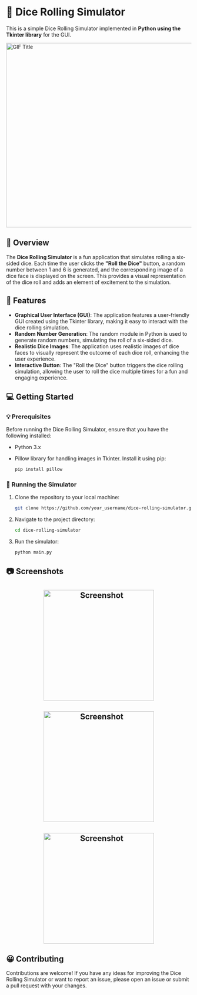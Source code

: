 # 🎲 Dice Rolling Simulator

This is a simple Dice Rolling Simulator implemented in **Python using the Tkinter library** for the GUI.

<img align="center" src="FRAS Video.gif" alt="GIF Title" width="1000" height="500">



## 🧐 Overview

The **Dice Rolling Simulator** is a fun application that simulates rolling a six-sided dice. Each time the user clicks the **"Roll the Dice"** button, a random number between 1 and 6 is generated, and the corresponding image of a dice face is displayed on the screen. This provides a visual representation of the dice roll and adds an element of excitement to the simulation.

## 🚀 Features

- **Graphical User Interface (GUI)**: The application features a user-friendly GUI created using the Tkinter library, making it easy to interact with the dice rolling simulation.
- **Random Number Generation**: The random module in Python is used to generate random numbers, simulating the roll of a six-sided dice.
- **Realistic Dice Images**: The application uses realistic images of dice faces to visually represent the outcome of each dice roll, enhancing the user experience.
- **Interactive Button**: The "Roll the Dice" button triggers the dice rolling simulation, allowing the user to roll the dice multiple times for a fun and engaging experience.

## 💻 Getting Started

### 💡 Prerequisites

Before running the Dice Rolling Simulator, ensure that you have the following installed:

- Python 3.x
- Pillow library for handling images in Tkinter. Install it using pip:

  ```bash
  pip install pillow

### 🙌 Running the Simulator
1. Clone the repository to your local machine:

   ```bash
   git clone https://github.com/your_username/dice-rolling-simulator.git

2. Navigate to the project directory:

   ```bash
   cd dice-rolling-simulator

3. Run the simulator:

   ```bash
   python main.py
   
## 📷 Screenshots

<div>
   <h2 align="center"><img src="./Screenshot 1.png" alt="Screenshot" width="300" height="300"></h2>
   <h2 align="center"><img src="./Screenshot 2.png" alt="Screenshot" width="300" height="300"></h2>
   <h2 align="center"><img src="./Screenshot 3.png" alt="Screenshot" width="300" height="300"></h2>
</div>

## 😀 Contributing
Contributions are welcome! If you have any ideas for improving the Dice Rolling Simulator or want to report an issue, please open an issue or submit a pull request with your changes.
